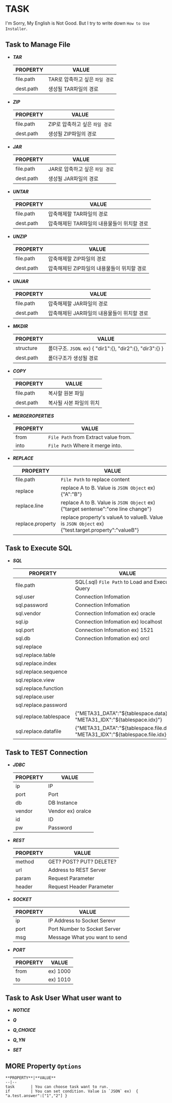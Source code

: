# TASK

I'm Sorry, My English is Not Good. But I try to write down `How to Use Installer`. 


## Task to Manage File
- ***TAR***

    **PROPERTY**|**VALUE**
    --|--
    file.path| TAR로 압축하고 싶은 `파일 경로` 
    dest.path| 생성될 TAR파일의 경로

- ***ZIP***

    **PROPERTY**|**VALUE** 
    --|--
    file.path| ZIP로 압축하고 싶은 `파일 경로` 
    dest.path| 생성될 ZIP파일의 경로

- ***JAR*** 

    **PROPERTY**|**VALUE** 
    --|--
    file.path| JAR로 압축하고 싶은 `파일 경로` 
    dest.path| 생성될 JAR파일의 경로

- ***UNTAR***

    **PROPERTY**|**VALUE** 
    --|--
    file.path| 압축해제할 TAR파일의 경로 
    dest.path| 압축해제된 TAR파일의 내용물들이 위치할 경로
    
- ***UNZIP*** 

    **PROPERTY**|**VALUE** 
    --|--
    file.path| 압축해제할 ZIP파일의 경로 
    dest.path| 압축해제된 ZIP파일의 내용물들이 위치할 경로
    
- ***UNJAR***

    **PROPERTY**|**VALUE** 
    --|--
    file.path| 압축해제할 JAR파일의 경로 
    dest.path| 압축해제된 JAR파일의 내용물들이 위치할 경로

- ***MKDIR*** 

    **PROPERTY**|**VALUE** 
    --|--
    structure| 폴더구조. `JSON`.  ex) { "dir1":{}, "dir2":{}, "dir3":{} }
    dest.path| 폴더구조가 생성될 경로

- ***COPY*** 

    **PROPERTY**|**VALUE** 
    --|--
    file.path| 복사할 원본 파일 
    dest.path| 복사될 사본 파일의 위치

- ***MERGEROPERTIES***
    
    **PROPERTY**|**VALUE** 
    --|--
    from| `File Path` from Extract value from.
    into| `File Path` Where it merge into.

- ***REPLACE*** 

    **PROPERTY**|**VALUE** 
    --|--
    file.path       | `File Path` to replace content
    replace         | replace A to B. Value is `JSON Object` ex) {"A":"B"}
    replace.line    | replace A to B. Value is `JSON Object` ex) {"target sentense":"one line change"}
    replace.property| replace property's valueA to valueB. Value is `JSON Object` ex) {"test.target.property":"valueB"}

## Task to Execute SQL
- ***SQL***

    **PROPERTY**|**VALUE** 
    --|--
    file.path       | SQL(.sql) `File Path` to Load and Execute Query
    sql.user        | Connection Infomation
    sql.password    | Connection Infomation
    sql.vendor      | Connection Infomation ex) oracle
    sql.ip          | Connection Infomation ex) localhost
    sql.port        | Connection Infomation ex) 1521
    sql.db          | Connection Infomation ex) orcl
    sql.replace     | 
    sql.replace.table| 
    sql.replace.index| 
    sql.replace.sequence| 
    sql.replace.view    | 
    sql.replace.function| 
    sql.replace.user    | 
    sql.replace.password| 
    sql.replace.tablespace| {"META31_DATA":"${tablespace.data}", "META31_IDX":"${tablespace.idx}"}
    sql.replace.datafile| {"META31_DATA":"${tablespace.file.data}", "META31_IDX":"${tablespace.file.idx}"}
    

## Task to TEST Connection
- ***JDBC*** 
    
    **PROPERTY**|**VALUE** 
    --|--
    ip| IP
    port| Port
    db| DB Instance
    vendor| Vendor ex) oralce
    id| ID
    pw| Password

- ***REST*** 
    
    **PROPERTY**|**VALUE** 
    --|--
    method| GET? POST? PUT? DELETE?
    url| Address to REST Server
    param| Request Parameter
    header| Request Header Parameter

- ***SOCKET***
 
    **PROPERTY**|**VALUE** 
    --|--
    ip| IP Address to Socket Serevr
    port| Port Number to Socket Server
    msg| Message What you want to send

- ***PORT***

    **PROPERTY**|**VALUE** 
    --|--
    from| ex) 1000
    to|  ex) 1010

## Task to Ask User What user want to
- ***NOTICE***

- ***Q*** 

- ***Q_CHOICE***

- ***Q_YN*** 

- ***SET***



## MORE Property `Options`


    **PROPERTY**|**VALUE** 
    --|--
    task       | You can choose task want to run.
    if         | You can set condition. Value is `JSON` ex)  { "a.test.answer":["1","2"] }

